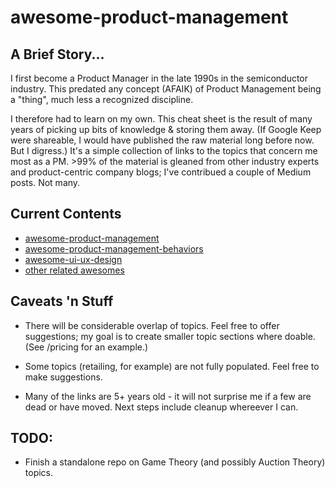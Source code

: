 # awesome-product-management

## A Brief Story...

I first become a Product Manager in the late 1990s in the semiconductor industry. This predated any concept (AFAIK) of Product Management being a "thing", much less a recognized discipline.

I therefore had to learn on my own. This cheat sheet is the result of many years of picking up bits of knowledge & storing them away. (If Google Keep were shareable, I would have published the raw material long before now. But I digress.) It's a simple collection of links to the topics that concern me most as a PM. >99% of the material is gleaned from other industry experts and product-centric company blogs; I've contribued a couple of Medium posts. Not many.

## Current Contents

* [awesome-product-management](https://github.com/bjpcjp/awesome-product-management/blob/master/awesome-product-management-20190513.pdf)
* [awesome-product-management-behaviors](https://github.com/bjpcjp/awesome-product-management/blob/master/awesome-prodmgmt-behaviors-20190513.pdf)
* [awesome-ui-ux-design](https://github.com/bjpcjp/awesome-product-management/blob/master/awesome-ui-ux-20190513.pdf)
* [other related awesomes](https://github.com/bjpcjp/awesome-product-management/blob/master/selected-github-awesomes.md)

## Caveats 'n Stuff

* There will be considerable overlap of topics. Feel free to offer suggestions; my goal is to create smaller topic sections where doable. (See /pricing for an example.)

* Some topics (retailing, for example) are not fully populated. Feel free to make suggestions.

* Many of the links are 5+ years old - it will not surprise me if a few are dead or have moved. Next steps include cleanup whereever I can.

## TODO:

* Finish a standalone repo on Game Theory (and possibly Auction Theory) topics.
